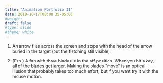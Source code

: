 ```yaml
---
title: "Animation Portfolio II"
date: 2018-10-17T08:08:35-05:00
#weight: 
draft: false
#type: slide
#theme: white
---
```


1. An arrow flies across the screen and stops with the head of the
   arrow buried in the target (but the fletching still visible).
   
   
2. (Fan.) A fan with three blades is in the off position. When you
   hit a key, all of the blades get larger. Making the blades "move" is
   an optical illusion that probably takes too much effort, but if you
   want try it with the mouse motion.
   
   

